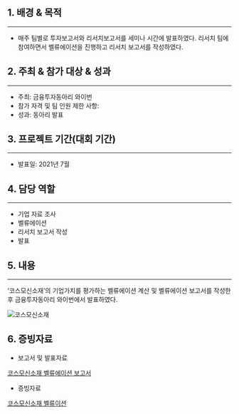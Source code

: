 ## 1. 배경 & 목적

---

- 매주 팀별로 투자보고서와 리서치보고서를 세미나 시간에 발표하였다. 리서치 팀에 참여하면서 벨류에이션을 진행하고 리서치 보고서를 작성하였다.

## 2. 주최 & 참가 대상 & 성과

---

- 주최: 금융투자동아리 와이번
- 참가 자격 및 팀 인원 제한 사항:
- 성과: 동아리 발표

## 3. 프로젝트 기간(대회 기간)

---

- 발표일: 2021년 7월

## 4. 담당 역할

---

- 기업 자료 조사
- 벨류에이션
- 리서치 보고서 작성
- 발표

## 5. 내용

---

‘코스모신소재’의 기업가치를 평가하는 벨류에이션 계산 및 벨류에이션 보고서를 작성한 후 금융투자동아리 와이번에서 발표하였다.

![코스모신소재](https://github.com/Gayeon6423/Project/assets/113704015/c9b955f6-15b9-4e34-89e4-a1535c341ba3)

## 6. 증빙자료

- 보고서 및 발표자료

[코스모신소재 벨류에이션 보고서](https://docs.google.com/document/d/1R87wRj_C1tkpVUbhnaV9t72N45WIWrhP/edit?usp=sharing&ouid=109060680601725630686&rtpof=true&sd=true)

- 증빙자료

[코스모신소재 벨류이션](https://docs.google.com/spreadsheets/d/1fsPvTdCSD2yB_OqP1XhBrXXwNWUU_vB5/edit?usp=sharing&ouid=109060680601725630686&rtpof=true&sd=true)
